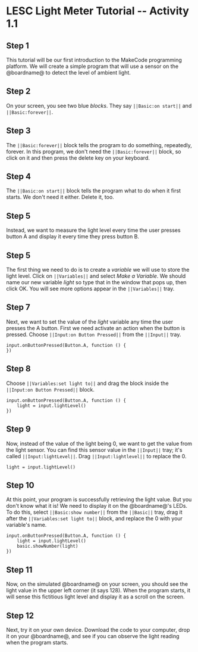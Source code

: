 # LESC Light Meter Tutorial -- Activity 1.1

## Step 1

This tutorial will be our first introduction to the MakeCode programming platform. We will create a simple program that will use a sensor on the @boardname@ to detect the level of ambient light.

## Step 2

On your screen, you see two blue *blocks*. They say ``||Basic:on start||`` and ``||Basic:forever||``. 

## Step 3

The ``||Basic:forever||`` block tells the program to do something, repeatedly, forever. In this program, we don't need the ``||Basic:forever||`` block, so click on it and then press the delete key on your keyboard.

## Step 4

The ``||Basic:on start||`` block tells the program what to do when it first starts.  We don't need it either. Delete it, too.

## Step 5

Instead, we want to measure the light level every time the user presses button A and display it every time they press button B.

## Step 5

The first thing we need to do is to create a *variable* we will use to store the light level. Click on ``||Variables||`` and select *Make a Variable*. We should name our new variable *light* so type that in the  window that pops up, then click OK. You will see more options appear in the ``||Variables||`` tray.

## Step 7

Next, we want to set the value of the *light* variable any time the user presses the A button. First we need activate an action when the button is pressed. Choose ``||Input:on Button Pressed||`` from the ``||Input||`` tray. 

```blocks
input.onButtonPressed(Button.A, function () {
})
```

## Step 8

Choose ``||Variables:set light to||`` and drag the block inside the ``||Input:on Button Pressed||`` block.

```blocks
input.onButtonPressed(Button.A, function () {
    light = input.lightLevel()
})
```

## Step 9

Now, instead of the value of the light being 0, we want to get the value from the light sensor. You can find this sensor value in the ``||Input||`` tray; it's called ``||Input:lightLevel||``. Drag ``||Input:lightlevel||`` to replace the 0.

```blocks
light = input.lightLevel()
```

## Step 10

At this point, your program is successfully retrieving the light value. But you don't know what it is! We need to display it on the @boardname@'s LEDs. To do this, select ``||Basic:show number||`` from the ``||Basic||`` tray, drag it after the ``||Variables:set light to||`` block, and replace the 0 with your variable's name.
```blocks
input.onButtonPressed(Button.A, function () {
    light = input.lightLevel()
    basic.showNumber(light)
})
```

## Step 11

Now, on the simulated @boardname@ on your screen, you should see the light value in the upper left corner (it says 128). When the program starts, it will sense this fictitious light level and display it as a scroll on the screen.

## Step 12

Next, try it on your own device. Download the code to your computer, drop it on your @boardname@, and see if you can observe the light reading when the program starts.
